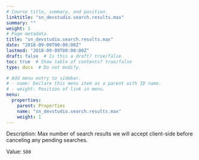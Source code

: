 ```yaml
---
# Course title, summary, and position.
linktitle: "sn_devstudio.search.results.max"
summary: ""
weight: 1
# Page metadata.
title: "sn_devstudio.search.results.max"
date: "2018-09-09T00:00:00Z"
lastmod: "2018-09-09T00:00:00Z"
draft: false  # Is this a draft? true/false
toc: true  # Show table of contents? true/false
type: docs  # Do not modify.

# Add menu entry to sidebar.
# - name: Declare this menu item as a parent with ID name.
# - weight: Position of link in menu.
menu:
  properties:
    parent: Properties
    name: "sn_devstudio.search.results.max"
    weight: 1
---
```


Description: Max number of search results we will accept client-side before canceling any pending searches.


Value: `500`